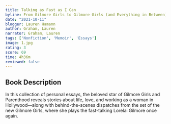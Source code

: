 ```yaml
---
title: Talking as Fast as I Can
byline: From Gilmore Girls to Gilmore Girls (and Everything in Between)
date: "2021-10-11"
blogger: Lauren Hamann
author: Graham, Lauren
narrator: Graham, Lauren
tags: ['Nonfiction', 'Memoir', 'Essays']
image: 1.jpg
rating: 3
score: 69
time: 4h36m
reviewed: false
---
```



## Book Description

In this collection of personal essays, the beloved star of Gilmore Girls and Parenthood reveals stories about life, love, and working as a woman in Hollywood—along with behind-the-scenes dispatches from the set of the new Gilmore Girls, where she plays the fast-talking Lorelai Gilmore once again.